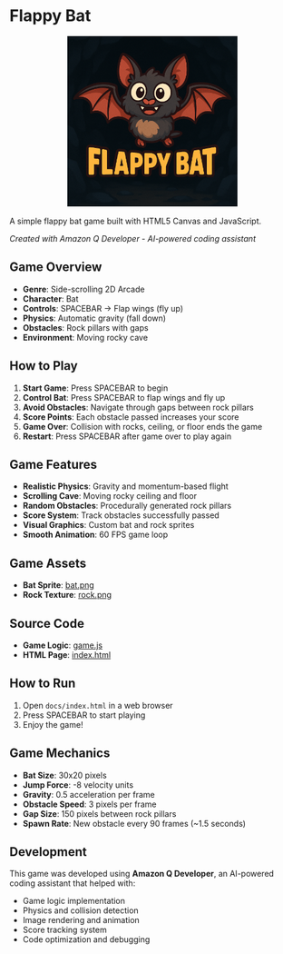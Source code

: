 # Flappy Bat

<div align="center">
  <img src="./docs/images/game.png" alt="Flappy Bat Logo" width="300">
</div>

A simple flappy bat game built with HTML5 Canvas and JavaScript.

*Created with Amazon Q Developer - AI-powered coding assistant*

## Game Overview

- **Genre**: Side-scrolling 2D Arcade
- **Character**: Bat
- **Controls**: SPACEBAR → Flap wings (fly up)
- **Physics**: Automatic gravity (fall down)
- **Obstacles**: Rock pillars with gaps
- **Environment**: Moving rocky cave

## How to Play

1. **Start Game**: Press SPACEBAR to begin
2. **Control Bat**: Press SPACEBAR to flap wings and fly up
3. **Avoid Obstacles**: Navigate through gaps between rock pillars
4. **Score Points**: Each obstacle passed increases your score
5. **Game Over**: Collision with rocks, ceiling, or floor ends the game
6. **Restart**: Press SPACEBAR after game over to play again

## Game Features

- **Realistic Physics**: Gravity and momentum-based flight
- **Scrolling Cave**: Moving rocky ceiling and floor
- **Random Obstacles**: Procedurally generated rock pillars
- **Score System**: Track obstacles successfully passed
- **Visual Graphics**: Custom bat and rock sprites
- **Smooth Animation**: 60 FPS game loop

## Game Assets

- **Bat Sprite**: [bat.png](./docs/images/bat.png)
- **Rock Texture**: [rock.png](./docs/images/rock.png)

## Source Code

- **Game Logic**: [game.js](./docs/game.js)
- **HTML Page**: [index.html](./docs/index.html)

## How to Run

1. Open `docs/index.html` in a web browser
2. Press SPACEBAR to start playing
3. Enjoy the game!

## Game Mechanics

- **Bat Size**: 30x20 pixels
- **Jump Force**: -8 velocity units
- **Gravity**: 0.5 acceleration per frame
- **Obstacle Speed**: 3 pixels per frame
- **Gap Size**: 150 pixels between rock pillars
- **Spawn Rate**: New obstacle every 90 frames (~1.5 seconds)

## Development

This game was developed using **Amazon Q Developer**, an AI-powered coding assistant that helped with:
- Game logic implementation
- Physics and collision detection
- Image rendering and animation
- Score tracking system
- Code optimization and debugging
